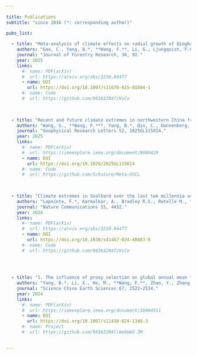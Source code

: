 ```yaml
---
 
title: Publications
subtitle: "since 2016 (*: corresponding author)"

pubs_list:
  
  - title: "Meta-analysis of climate effects on radial growth of Qinghai spruce in northwestern China"
    authors: "Gao, C., Yang, B.*, **Wang, F.**, Li, G., Ljungqvist, F.C., Bräuning, A., Belokopytova, L.V., Vaganov, E.A."
    journal: "Journal of Forestry Research, 36, 92."
    year: 2025
    links:
      #- name: PDF(arXiv)
      #  url: https://arxiv.org/abs/2210.04477
      - name: DOI
        url: https://doi.org/10.1007/s11676-025-01884-1
      #- name: Code
      #  url: https://github.com/983632847/HiCo

  
  
  - title: "Recent and future climate extremes in northwestern China from millennial tree-ring records"
    authors: "Wang, S., **Wang, F.***, Yang, B.*, Qin, C., Dannenberg, M.P."
    journal: "Geophysical Research Letters 52, 2025GL115814."
    year: 2025
    links:
      #- name: PDF(arXiv)
      #  url: https://ieeexplore.ieee.org/document/9980429
      - name: DOI
        url: https://doi.org/10.1029/2025GL115814
      #- name: Code
      #  url: https://github.com/Schuture/Meta-USCL

  
  
  - title: "Climate extremes in Svalbard over the last two millennia are linked to atmospheric blocking"
    authors: "Lapointe, F.*, Karmalkar, A., Bradley R.S., Retelle M., **Wang, F.**"
    journal: "Nature Communications 15, 4432."
    year: 2024
    links:
      #- name: PDF(arXiv)
      #  url: https://arxiv.org/abs/2210.04477
      - name: DOI
        url: https://doi.org/10.1038/s41467-024-48603-8
      #- name: Code
      #  url: https://github.com/983632847/HiCo

  
  
  
  - title: "1. The influence of proxy selection on global annual mean temperature reconstructions during the Common Era"
    authors: "Yang, B.*, Li, X., He, M., **Wang, F.**, Zhao, Y., Zhang, P., Wang, J"
    journal: "Science China Earth Sciences 67, 2522–2534."
    year: 2024
    links:
      #- name: PDF(arXiv)
      #  url: https://ieeexplore.ieee.org/document/10004511
      - name: DOI
        url: https://doi.org/10.1007/s11430-024-1348-3
      #- name: Project
      #  url: https://github.com/983632847/WebUAV-3M

  
---
```

